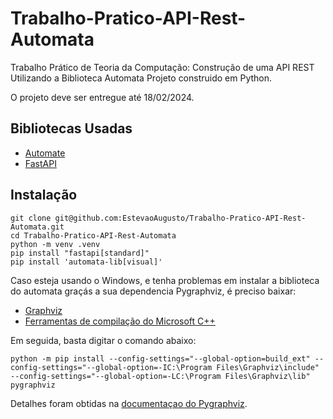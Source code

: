 # Trabalho-Pratico-API-Rest-Automata
Trabalho Prático de Teoria da Computação: Construção de uma API REST Utilizando a Biblioteca Automata
Projeto construido em Python.

O projeto deve ser entregue até 18/02/2024. 

## Bibliotecas Usadas

- [Automate](https://github.com/caleb531/automata)
- [FastAPI](https://fastapi.tiangolo.com/)

## Instalação

```
git clone git@github.com:EstevaoAugusto/Trabalho-Pratico-API-Rest-Automata.git
cd Trabalho-Pratico-API-Rest-Automata
python -m venv .venv
pip install "fastapi[standard]"
pip install 'automata-lib[visual]'
```

Caso esteja usando o Windows, e tenha problemas em instalar a biblioteca do automata graçás a sua dependencia Pygraphviz, é preciso baixar:

- [Graphviz](https://graphviz.org/download/)
- [Ferramentas de compilação do Microsoft C++](https://visualstudio.microsoft.com/pt-br/visual-cpp-build-tools/)

Em seguida, basta digitar o comando abaixo:

```
python -m pip install --config-settings="--global-option=build_ext" --config-settings="--global-option=-IC:\Program Files\Graphviz\include" --config-settings="--global-option=-LC:\Program Files\Graphviz\lib" pygraphviz
```

Detalhes foram obtidas na [documentaçao do Pygraphviz](https://pygraphviz.github.io/documentation/stable/install.html#windows).